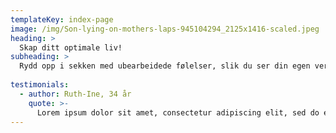 ```yaml
---
templateKey: index-page
image: /img/Son-lying-on-mothers-laps-945104294_2125x1416-scaled.jpeg
heading: >
  Skap ditt optimale liv!
subheading: >
  Rydd opp i sekken med ubearbeidede følelser, slik du ser din egen verdi og tør å være mer ærlig om hvem du er.
     
testimonials:
  - author: Ruth-Ine, 34 år
    quote: >-
      Lorem ipsum dolor sit amet, consectetur adipiscing elit, sed do eiusmod tempor incididunt ut labore et dolore magna aliqua. Ut enim ad minim veniam, quis nostrud exercitation ullamco laboris nisi ut aliquip ex ea commodo consequat.
---
```

